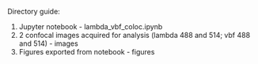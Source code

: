 Directory guide:

1) Jupyter notebook - lambda_vbf_coloc.ipynb
2) 2 confocal images acquired for analysis (lambda 488 and 514; vbf 488 and 514) - images
3) Figures exported from notebook - figures
